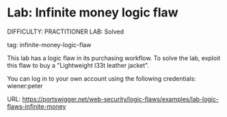# Lab: Infinite money logic flaw
DIFFICULTY: PRACTITIONER
LAB: Solved

tag: infinite-money-logic-flaw

This lab has a logic flaw in its purchasing workflow. To solve the lab, exploit this flaw to buy a "Lightweight l33t leather jacket".

You can log in to your own account using the following credentials: wiener:peter

URL: https://portswigger.net/web-security/logic-flaws/examples/lab-logic-flaws-infinite-money